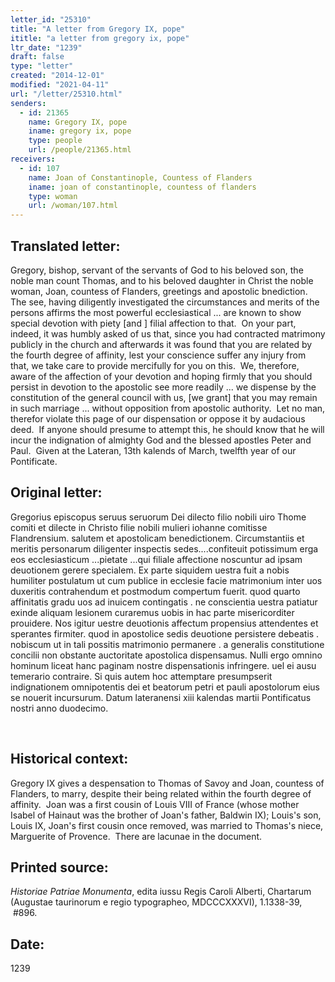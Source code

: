 ```yaml
---
letter_id: "25310"
title: "A letter from Gregory IX, pope"
ititle: "a letter from gregory ix, pope"
ltr_date: "1239"
draft: false
type: "letter"
created: "2014-12-01"
modified: "2021-04-11"
url: "/letter/25310.html"
senders:
  - id: 21365
    name: Gregory IX, pope
    iname: gregory ix, pope
    type: people
    url: /people/21365.html
receivers:
  - id: 107
    name: Joan of Constantinople, Countess of Flanders
    iname: joan of constantinople, countess of flanders
    type: woman
    url: /woman/107.html
---
```

<h2> Translated letter:</h2><p>Gregory, bishop, servant of the servants of God to his beloved son, the noble man count Thomas, and to his beloved daughter in Christ the noble woman, Joan, countess of Flanders, greetings and apostolic bnediction.&nbsp; The see, having diligently investigated the circumstances and merits of the persons affirms the most powerful ecclesiastical ... are known to show special devotion with piety [and ] filial affection to that.&nbsp; On your part, indeed, it was humbly asked of us that, since you had contracted matrimony publicly in the church and afterwards it was found that you are related by the fourth degree of affinity, lest your conscience suffer any injury from that, we take care to provide mercifully for you on this.&nbsp; We, therefore, aware of the affection of your devotion and hoping firmly that you should persist in devotion to the apostolic see more readily ... we dispense by the constitution of the general council with us, [we grant] that you may remain in such marriage ... without opposition from apostolic authority.&nbsp; Let no man, therefor violate this page of our dispensation or oppose it by audacious deed.&nbsp; If anyone should presume to attempt this, he should know that he will incur the indignation of almighty God and the blessed apostles Peter and Paul.&nbsp; Given at the Lateran, 13th kalends of March, twelfth year of our Pontificate.</p><h2 class="mt-4"> Original letter:</h2><p>Gregorius episcopus seruus seruorum Dei dilecto filio nobili uiro Thome comiti et dilecte in Christo filie nobili mulieri iohanne comitisse Flandrensium. salutem et apostolicam benedictionem. Circumstantiis et meritis personarum diligenter inspectis sedes....confiteuit potissimum erga eos ecclesiasticum ...pietate ...qui filiale affectione noscuntur ad ipsam deuotionem gerere specialem. Ex parte siquidem uestra fuit a nobis humiliter postulatum ut cum publice in ecclesie facie matrimonium inter uos duxeritis contrahendum et postmodum compertum fuerit. quod quarto affinitatis gradu uos ad inuicem contingatis . ne conscientia uestra patiatur exinde aliquam lesionem curaremus uobis in hac parte misericorditer prouidere. Nos igitur uestre deuotionis affectum propensius attendentes et sperantes firmiter. quod in apostolice sedis deuotione persistere debeatis . nobiscum ut in tali possitis matrimonio permanere . a generalis constitutione concilii non obstante auctoritate apostolica dispensamus. Nulli ergo omnino hominum liceat hanc paginam nostre dispensatio­nis infringere. uel ei ausu temerario contraire. Si quis autem hoc attemptare presumpserit indignationem omnipotentis dei et beatorum petri et pauli apostolorum eius se nouerit incursurum. Datum lateranensi xiii kalendas martii Pontificatus nostri anno duodecimo.</p><p>&nbsp;</p><h2 class="mt-4"> Historical context:</h2><p>Gregory IX gives a despensation to Thomas of Savoy and Joan, countess of Flanders, to marry, despite their being related within the fourth degree of affinity. &nbsp;Joan was a first cousin of Louis VIII of France (whose mother Isabel of Hainaut was the brother of Joan's father, Baldwin IX); Louis's son, Louis IX, Joan's first cousin once removed, was married to Thomas's niece, Marguerite of Provence. &nbsp;There are lacunae in the document.</p><h2 class="mt-4"> Printed source:</h2><p><i>Historiae Patriae Monumenta</i>, edita iussu Regis Caroli Alberti, Chartarum (Augustae taurinorum e regio typographeo, MDCCCXXXVI), 1.1338-39, &nbsp;#896.</p><h2 class="mt-4"> Date:</h2>1239